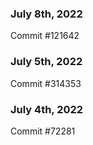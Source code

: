 ### July 8th, 2022

Commit #121642

### July 5th, 2022

Commit #314353


### July 4th, 2022

Commit #72281
